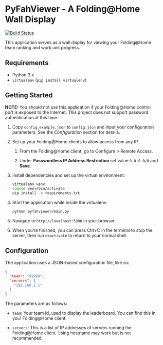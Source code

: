 # PyFahViewer - A Folding@Home Wall Display

[![Build Status](https://travis-ci.com/BrandonDusseau/pyfahviewer.svg?branch=master)](https://travis-ci.com/BrandonDusseau/pyfahviewer)

This application serves as a wall display for viewing your Folding@Home team ranking and work unit progress.

## Requirements

 * Python 3.x
 * `virtualenv` (`pip install virtualenv`)

## Getting Started

**NOTE:** You should not use this application if your Folding@Home control port is exposed to the Internet. This project does not support password authentication at this time.

1. Copy `config.example.json` to `config.json` and input your configuration parameters. See the _Configuration_ section for details.

2. Set up your Folding@Home clients to allow access from any IP.

   1. From the Folding@Home client, go to Configure > Remote Access.

   2. Under **Passwordless IP Address Restriction** set value `0.0.0.0/0` and **Save**.

3. Install dependencies and set up the virtual environment:
    ```bash
    virtualenv venv
    source venv/bin/activate
    pip install -r requirements.txt
    ```

4. Start the application while inside the virtualenv:
    ```bash
    python pyfahviewer/main.py
    ```

5. Navigate to `http://localhost:5000` in your browser.

6. When you're finished, you can press Ctrl+C in the terminal to stop the server, then run `deactivate` to return to your normal shell.

## Configuration

The application uses a JSON-based configuration file, like so:

```json
{
  "team": "99999",
  "servers": [
    "192.168.1.1"
  ]
}
```

The parameters are as follows:

 * `team`: Your team id, used to display the leaderboard. You can find this in your Folding@Home client.

 * `servers`: This is a list of IP addresses of servers running the Folding@Home client. Using hostname may work but is not recommended.
